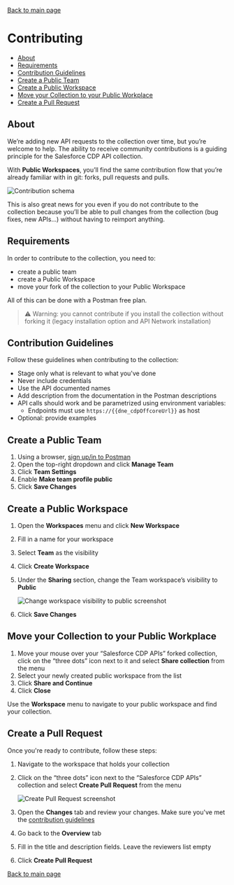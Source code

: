 [Back to main page](README.md)

# Contributing

- [About](#about)
- [Requirements](#requirements)
- [Contribution Guidelines](#contribution-guidelines)
- [Create a Public Team](#create-a-public-team)
- [Create a Public Workspace](#create-a-public-workspace)
- [Move your Collection to your Public Workplace](#move-your-collection-to-your-public-workplace)
- [Create a Pull Request](#create-a-pull-request)

## About

We’re adding new API requests to the collection over time, but you’re welcome to help. The ability to receive community contributions is a guiding principle for the Salesforce CDP API collection.

With **Public Workspaces**, you’ll find the same contribution flow that you’re already familiar with in git: forks, pull requests and pulls.

![Contribution schema](images/contribution-schema.png)

This is also great news for you even if you do not contribute to the collection because you’ll be able to pull changes from the collection (bug fixes, new APIs...) without having to reimport anything.

## Requirements

In order to contribute to the collection, you need to:
- create a public team
- create a Public Workspace
- move your fork of the collection to your Public Workspace

All of this can be done with a Postman free plan.

>⚠️  Warning: you cannot contribute if you install the collection without forking it (legacy installation option and API Network installation)

## Contribution Guidelines

Follow these guidelines when contributing to the collection:

- Stage only what is relevant to what you've done
- Never include credentials
- Use the API documented names
- Add description from the documentation in the Postman descriptions
- API calls should work and be parametrized using environment variables:
  - Endpoints must use `https://{{dne_cdpOffcoreUrl}}` as host
- Optional: provide examples

## Create a Public Team

1. Using a browser, [sign up/in to Postman](https://identity.getpostman.com/login)
2. Open the top-right dropdown and click **Manage Team**
3. Click **Team Settings**
4. Enable **Make team profile public**
5. Click **Save Changes**

## Create a Public Workspace

1. Open the **Workspaces** menu and click **New Workspace**
2. Fill in a name for your workspace
3. Select **Team** as the visibility
4. Click **Create Workspace**
5. Under the **Sharing** section, change the Team workspace’s visibility to **Public**

    ![Change workspace visibility to public screenshot](images/change-visibility-public.png)

6. Click **Save Changes**

## Move your Collection to your Public Workplace

1. Move your mouse over your “Salesforce CDP APIs” forked collection, click on the “three dots” icon next to it and select **Share collection** from the menu
2. Select your newly created public workspace from the list
3. Click **Share and Continue**
4. Click **Close**

Use the **Workspace** menu to navigate to your public workspace and find your collection.

## Create a Pull Request

Once you're ready to contribute, follow these steps:

1. Navigate to the workspace that holds your collection
2. Click on the “three dots” icon next to the “Salesforce CDP APIs” collection and select **Create Pull Request** from the menu

    ![Create Pull Request screenshot](images/create-pull-request.png)

3. Open the **Changes** tab and review your changes. Make sure you've met the [contribution guidelines](#contribution-guidelines)
4. Go back to the **Overview** tab
5. Fill in the title and description fields. Leave the reviewers list empty
6. Click **Create Pull Request**

[Back to main page](README.md)